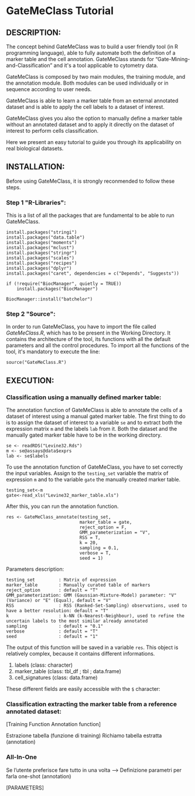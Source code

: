 # GateMeClass Tutorial

## DESCRIPTION:

The concept behind GateMeClass was to build a user friendly tool (in R programming language), able to fully automate both the definition of a marker table and the cell annotation. GateMeClass stands for “Gate-Mining-and-Classification” and it's a tool applicable to cytometry data.

GateMeClass is composed by two main modules, the training module, and the annotation module. Both modules can be used individually or in sequence according to user needs.

GateMeClass is able to learn a marker table from an external annotated dataset and is able to apply the cell labels to a dataset of interest.

GateMeClass gives you also the option to manually define a marker table without an annotated dataset and to apply it directly on the dataset of interest to perform cells classification.

Here we present an easy tutorial to guide you through its applicability on real biological datasets. 


## INSTALLATION:

Before using GateMeClass, it is strongly reconmended to follow these steps.

### Step 1 "R-Libraries":

This is a list of all the packages that are fundamental to be able to run GateMeClass.

```
install.packages("stringi")
install.packages("data.table")
install.packages("moments")
install.packages("mclust")
install.packages("stringr")
install.packages("scales")
install.packages("recipes")
install.packages("dplyr")
install.packages("caret", dependencies = c("Depends", "Suggests"))

if (!require("BiocManager", quietly = TRUE))
    install.packages("BiocManager")

BiocManager::install("batchelor")

```

### Step 2 "Source":

In order to run GateMeClass, you have to import the file called *GateMeClass.R*, which has to be present in the Working Directory.
It contains the architecture of the tool, its functions with all the default parameters and all the control procedures.
To import all the functions of the tool, it's mandatory to execute the line:

```
source("GateMeClass.R")

```


## EXECUTION:

### Classification using a manually defined marker table:

The annotation function of GateMeClass is able to annotate the cells of a dataset of interest using a manual gated marker table.
The first thing to do is to assign the dataset of interest to a variable `se` and to extract both the expression matrix `m` and the labels `lab` from it.
Both the dataset and the manually gated marker table have to be in the working directory.

```
se <- readRDS("Levine32.Rds")    
m <- se@assays@data$exprs    
lab <- se$labels
```
 
To use the annotation function of GateMeClass, you have to set correctly the input variables.
Assign to the `testing_set` variable the matrix of expression `m` and to the variable `gate` the manually created marker table.

```
testing_set<-m
gate<-read_xls("Levine32_marker_table.xls")
```

After this, you can run the annotation function.


```
res <- GateMeClass_annotate(testing_set,
                            marker_table = gate,
                            reject_option = F,
                            GMM_parameterization = "V",
                            RSS = T,
                            k = 20,				
                            sampling = 0.1,
                            verbose = T,
                            seed = 1)
```


Parameters description:
```
testing_set         : Matrix of expression
marker_table        : Manually curated table of markers
reject_option       : default = "T"
GMM_parameterization: GMM (Gaussian-Mixture-Model) parameter: "V" (Variance) or "E" (Equal), default = "V"
RSS                 : RSS (Ranked-Set-Sampling) observations, used to have a better resolution: default = "T"
k                   : k-NN (k-Nearest-Neighbour), used to refine the uncertain labels to the most similar already annotated
sampling            : default = "0.1"
verbose             : default = "T"
seed                : default = "1"
```

The output of this function will be saved in a variable `res`. 
This object is relatively complex, because it contains different informations.


1) labels           (class: character)
2) marker_table     (class: tbl_df ; tbl ; data.frame)
3) cell_signatures  (class: data.frame)


These different fields are easily accessible with the `$` character:





### Classification extracting the marker table from a reference annotated dataset:

[Training Function Annotation function]

Estrazione tabella  (funzione di training)
Richiamo tabella estratta (annotation)

### All-In-One


Se l’utente preferisce fare tutto in una volta --> Definizione parametri per farla one-shot (annotation)

[PARAMETERS]


